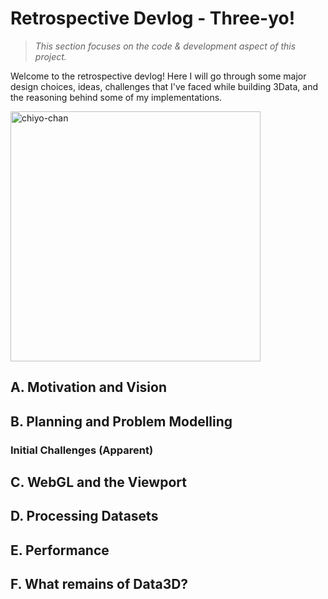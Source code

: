 # Retrospective Devlog - Three-yo!
 
 >*This section focuses on the code & development aspect of this project.*

Welcome to the retrospective devlog!
Here I will go through some major design choices, ideas, challenges  that I've faced while building 3Data, and the reasoning behind some of my implementations.

<img src="https://images.uncyc.org/commons/2/21/69.JPG" alt="chiyo-chan" width=400>

## A. Motivation and Vision


## B. Planning and Problem Modelling


### Initial Challenges (Apparent)


## C. WebGL and the Viewport


## D. Processing Datasets


## E. Performance


## F. What remains of Data3D?
